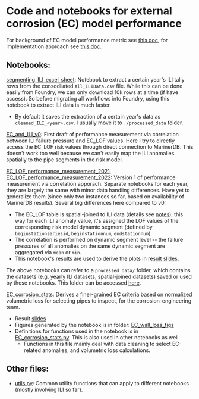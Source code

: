 # Code and notebooks for external corrosion (EC) model performance

For background of EC model performance metric see [this doc](https://pge-my.sharepoint.com/:w:/p/a1yu/EVBCjNZdJaRCtieaU4lQJHQBtHOZy5lf0-Ut-y5igNEHZg), for implementation approach see [this doc](https://pge-my.sharepoint.com/:w:/p/a1yu/EfobQEi_deVBqQ_aCYOyUUgBCuQU4wNKtz6y32zTly181A).

## Notebooks:

[segmenting_ILI_excel_sheet](./segmenting_ILI_excel_sheet.ipynb): Notebook to extract a certain year's ILI tally rows from the consodliated `All_ILIData.csv` file. While this can be done easily from Foundry, we can only download 10k rows at a time (if have access). So before migrating all workflows into Foundry, using this notebook to extract ILI data is much faster.
- By default it saves the extraction of a certain year's data as `cleaned_ILI_<year>.csv`. I usually move it to `./processed_data` folder.

[EC_and_ILI_v0](./EC_and_ILI_v0.ipynb): First draft of performance measurement via correlation between ILI failure pressure and EC_LOF values. Here I try to directly access the EC_LOF risk values through direct connection to MarinerDB. This doesn't work too well because we can't easily map the ILI anomalies spatially to the pipe segments in the risk model.

[EC_LOF_performance_measurement_2021](./EC_LOF_performance_measurement_2021.ipynb), [EC_LOF_performance_measurement_2022](./EC_LOF_performance_measurement_2022.ipynb): Version 1 of performance measurement via correlation apporach. Separate notebooks for each year, they are largely the same with minor data handling differences. Have yet to generalize them (since only two instances so far, based on availability of MarinerDB results). Several big differences here compared to v0:
- The EC_LOF table is spatial-joined to ILI data (details see [notes](https://pge-my.sharepoint.com/:w:/p/a1yu/EfobQEi_deVBqQ_aCYOyUUgBCuQU4wNKtz6y32zTly181A)), this way for each ILI anomaly value, it's assigned the LOF values of the corresponding risk model dynamic segment (defined by `beginstationseriesid`, `beginstationnum`, `endstationnum`).
- The correlation is performed on dynamic segment level -- the failure pressures of all anomalies on the same dynamic segment are aggregated via `mean` or `min`.
- This notebook's results are used to derive the plots in [result slides](https://pge-my.sharepoint.com/:p:/p/a1yu/Efnnht2p5txNpi-O25w2bWEBPmfJltoyenB-qx2n9dxbKA?e=l6E8ZD).


The above notebooks can refer to a `processed_data/` folder, which contains the datasets (e.g. yearly ILI datasets, spatial-joined datasets) saved or used by these notebooks. This folder can be accessed [here](https://pge-my.sharepoint.com/:f:/r/personal/a1yu_pge_com/Documents/Documents/code/ModelPerformance/processed_data?csf=1&web=1&e=SJktkx).

[EC_corrosion_stats](./EC_corrosion_stats.ipynb): Derives a finer-grained EC criteria based on normalized volumetric loss for selecting pipes to inspect, for the corrosion-engineering team.
- Result [slides](https://pge-my.sharepoint.com/:p:/p/a1yu/ETV7vkFkSFNDvs5Acv2F2xMBgt7cB9Vf1OKHoxTvima5jA)
- Figures generated by the notebook is in folder: [EC_wall_loss_figs](./EC_wall_loss_figs/)
- Definitions for functions used in the notebook is in [EC_corrosion_stats.py](./EC_corrosion_stats.py). This is also used in other notebooks as well.
	- Functions in this file mainly deal with data cleaning to select EC-related anomalies, and volumetric loss calculations.

## Other files:

- [utils.py](./utils.py): Common utility functions that can apply to different notebooks (mostly involving ILI so far).






